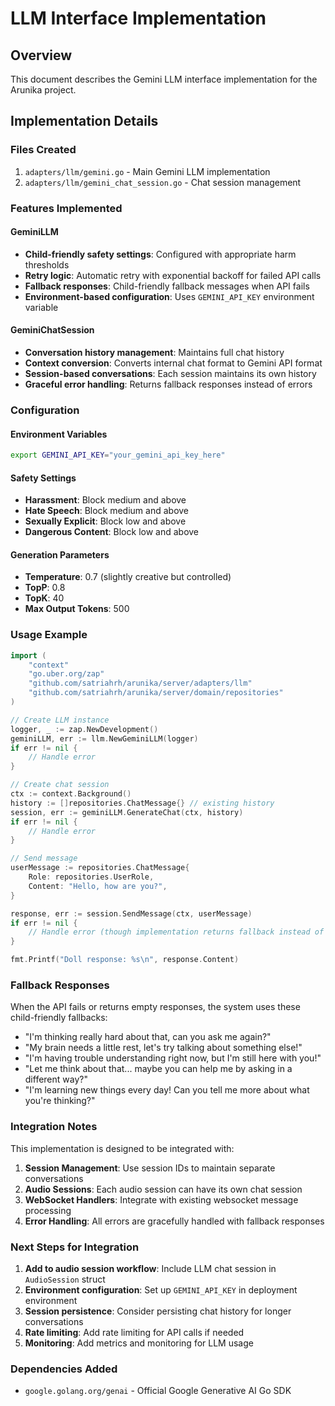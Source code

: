 # LLM Interface Implementation

## Overview
This document describes the Gemini LLM interface implementation for the Arunika project.

## Implementation Details

### Files Created
1. `adapters/llm/gemini.go` - Main Gemini LLM implementation
2. `adapters/llm/gemini_chat_session.go` - Chat session management

### Features Implemented

#### GeminiLLM
- **Child-friendly safety settings**: Configured with appropriate harm thresholds
- **Retry logic**: Automatic retry with exponential backoff for failed API calls
- **Fallback responses**: Child-friendly fallback messages when API fails
- **Environment-based configuration**: Uses `GEMINI_API_KEY` environment variable

#### GeminiChatSession
- **Conversation history management**: Maintains full chat history
- **Context conversion**: Converts internal chat format to Gemini API format
- **Session-based conversations**: Each session maintains its own history
- **Graceful error handling**: Returns fallback responses instead of errors

### Configuration

#### Environment Variables
```bash
export GEMINI_API_KEY="your_gemini_api_key_here"
```

#### Safety Settings
- **Harassment**: Block medium and above
- **Hate Speech**: Block medium and above  
- **Sexually Explicit**: Block low and above
- **Dangerous Content**: Block low and above

#### Generation Parameters
- **Temperature**: 0.7 (slightly creative but controlled)
- **TopP**: 0.8
- **TopK**: 40
- **Max Output Tokens**: 500

### Usage Example

```go
import (
    "context"
    "go.uber.org/zap"
    "github.com/satriahrh/arunika/server/adapters/llm"
    "github.com/satriahrh/arunika/server/domain/repositories"
)

// Create LLM instance
logger, _ := zap.NewDevelopment()
geminiLLM, err := llm.NewGeminiLLM(logger)
if err != nil {
    // Handle error
}

// Create chat session
ctx := context.Background()
history := []repositories.ChatMessage{} // existing history
session, err := geminiLLM.GenerateChat(ctx, history)
if err != nil {
    // Handle error
}

// Send message
userMessage := repositories.ChatMessage{
    Role: repositories.UserRole,
    Content: "Hello, how are you?",
}

response, err := session.SendMessage(ctx, userMessage)
if err != nil {
    // Handle error (though implementation returns fallback instead of error)
}

fmt.Printf("Doll response: %s\n", response.Content)
```

### Fallback Responses
When the API fails or returns empty responses, the system uses these child-friendly fallbacks:
- "I'm thinking really hard about that, can you ask me again?"
- "My brain needs a little rest, let's try talking about something else!"
- "I'm having trouble understanding right now, but I'm still here with you!"
- "Let me think about that... maybe you can help me by asking in a different way?"
- "I'm learning new things every day! Can you tell me more about what you're thinking?"

### Integration Notes

This implementation is designed to be integrated with:
1. **Session Management**: Use session IDs to maintain separate conversations
2. **Audio Sessions**: Each audio session can have its own chat session
3. **WebSocket Handlers**: Integrate with existing websocket message processing
4. **Error Handling**: All errors are gracefully handled with fallback responses

### Next Steps for Integration

1. **Add to audio session workflow**: Include LLM chat session in `AudioSession` struct
2. **Environment configuration**: Set up `GEMINI_API_KEY` in deployment environment
3. **Session persistence**: Consider persisting chat history for longer conversations
4. **Rate limiting**: Add rate limiting for API calls if needed
5. **Monitoring**: Add metrics and monitoring for LLM usage

### Dependencies Added
- `google.golang.org/genai` - Official Google Generative AI Go SDK
